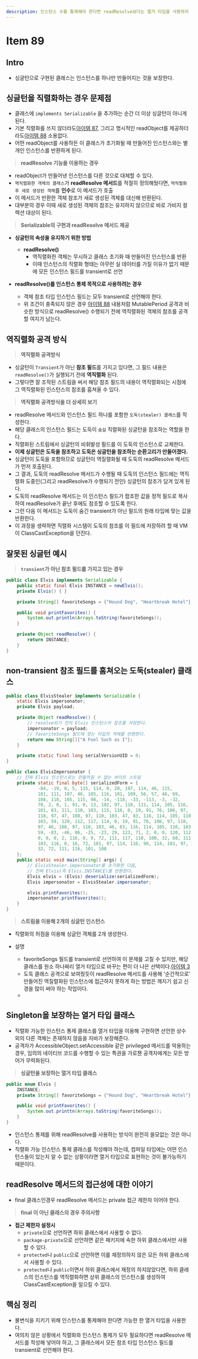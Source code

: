 ```yaml
---
description: 인스턴스 수를 통제해야 한다면 readResolve보다는 열거 타입을 사용하라
---
```


# Item 89

## Intro

- 싱글턴으로 구현된 클래스는 인스턴스를 하나만 만들어지는 것을 보장한다.

## 싱글턴을 직렬화하는 경우 문제점

- 클래스에 `implements Serializable` 을 추가하는 순간 더 이상 싱글턴이 아니게 된다.
- 기본 직렬화를 쓰지 않더라도[아이템 87](), 그리고 명시적인 readObject를 제공하더라도[아이템 88]() 소용없다.
- 어떤 readObject를 사용하든 이 클래스가 초기화될 때 만들어진 인스턴스와는 별개인 인스턴스를 반환하게 된다.

> **readResolve 기능을 이용하는 경우**

- readObject가 만들어낸 인스턴스를 다른 것으로 대체할 수 있다.
- `역직렬화한 객체의 클래스`가 **readResolve 메서드**를 적절히 정의해뒀다면, `역직렬화 후 새로 생성된 객체`를 **인수**로 이 메서드가 호출
- 이 메서드가 반환한 객체 참조가 새로 생성된 객체를 대신해 반환된다.
- 대부분의 경우 이때 새로 생성된 객체의 참조는 유지하지 않으므로 바로 가비지 컬렉션 대상이 된다.

> **Serializable의 구현과 readResolve 메서드 제공**

- **싱글턴의 속성을 유지하기 위한 방법**
	- **readResolve()**
		- 역직렬화한 객체는 무시하고 클래스 초기화 때 만들어진 인스턴스를 반환
		- 이때 인스턴스의 직렬화 형태는 아무런 실 데이터를 가질 이유가 없기 때문에 모든 인스턴스 필드를 transient로 선언

- **readResolve()를 인스턴스 통제 목적으로 사용하려는 경우**
	- 객체 참조 타입 인스턴스 필드는 모두 transient로 선언해야 한다.
	- 위 조건이 충족되지 않은 경우 [아이템 88]() 내용처럼 MutablePeriod 공격과 비슷한 방식으로 readResolve() 수행되기 전에 역직렬화된 객체의 참조를 공격할 여지가 남는다.

## 역직렬화 공격 방식

> **역직렬화 공격방식**

- 싱글턴이 `Transient`가 아닌 **참조 필드**를 가지고 있다면, 그 필드 내용은 `readResolve()`가 실행되기 전에 **역직렬화** 된다.
- 그렇다면 잘 조작된 스트림을 써서 해당 참조 필드의 내용이 역직렬화되는 시점에 그 역직렬화된 인스턴스의 참조를 훔쳐올 수 있다.

> **역직렬화 공격방식을 더 상세히 보기**

- readResolve 메서드와 인스턴스 필드 하나를 포함한 `도둑(stealer) 클래스`를 작성한다.
- 해당 클래스의 인스턴스 필드는 도둑이 `숨길` 직렬화된 싱글턴을 참조하는 역할을 한다.
- 직렬화된 스트림에서 싱글턴의 비휘발성 필드를 이 도둑의 인스턴스로 교체한다.
- **이제 싱글턴은 도둑을 참조하고 도둑은 싱글턴을 참조하는 순환고리가 만들어졌다.**
- 싱글턴이 도둑을 포함하므로 싱글턴이 역질렬화될 때 도둑의 readResolve 메서드가 먼저 호출된다.
- 그 결과, 도둑의 readResolve 메서드가 수행될 때 도둑의 인스턴스 필드에는 역직렬화 도중인(그리고 readResolve가 수행되기 전인) 싱글턴의 참조가 담겨 있게 된다.
- 도둑의 readResolve 메서드는 이 인스턴스 필드가 팜조한 값을 정적 필드로 복사하여 readResolve가 끝난 후에도 참조할 수 있도록 한다.
- 그런 다음 이 메서드는 도둑이 숨긴 transient가 아닌 필드의 원래 타입에 맞는 값을 반환한다.
- 이 과정을 생략하면 직렬화 시스템이 도둑의 참조를 이 필드에 저장하려 할 때 VM이 ClassCastException을 던진다.

## 잘못된 싱글턴 예시

> **`transient`가 아닌 참조 필드를 가지고 있는 경우**

```java
public class Elvis implements Serializable {
    public static final Elvis INSTANCE = newElvis();
    private Elvis() { }

    private String[] favoriteSongs = {"Hound Dog", "Heartbreak Hotel"};

    public void printFavorites() {
        System.out.println(Arrays.toString(favoriteSongs));
    }

    private Object readResolve() {
        return INSTANCE;
    }
}
```

## non-transient 참조 필드를 훔쳐오는 도둑(stealer) 클래스

```java
public class ElvisStealer implements Serializable {
    static Elvis impersonator;
    private Elvis payload;

    private Object readResolve() {
		// resolve되기 전의 Elvis 인스턴스의 참조를 저장한다. 
        impersonator = payload;
		// favoriteSongs 필드에 맞는 타입의 객체를 반환한다. 
        return new String[]{"A Fool Such as I"};
    }

    private static final long serialVersionUID = 0;
}
```

```java
public class ElvisImpersonator {
    // 진짜 Elvis 인스턴스로는 만들어질 수 없는 바이트 스트림
	private static final byte[] serializedForm = {
            -84, -19, 0, 5, 115, 114, 0, 20, 107, 114, 46, 115,
            101, 111, 107, 46, 105, 116, 101, 109, 56, 57, 46, 69,
            108, 118, 105, 115, 98, -14, -118, -33, -113, -3, -32, 
		    70, 2, 0, 1, 91, 0, 13, 102, 97, 118, 111, 114, 105, 116, 
		    101, 83, 111, 110, 103, 115, 116, 0, 19, 91, 76, 106, 97, 
		    118, 97, 47, 108, 97, 110, 103, 47, 83, 116, 114, 105, 110, 
		    103, 59, 120, 112, 117, 114, 0, 19, 91, 76, 106, 97, 118, 
		    97, 46, 108, 97, 110, 103, 46, 83, 116, 114, 105, 110, 103, 
		    59, -83, -46, 86, -25, -23, 29, 123, 71, 2, 0, 0, 120, 112, 
		    0, 0, 0, 2, 116, 0, 9, 72, 111, 117, 110, 100, 32, 68, 111, 
		    103, 116, 0, 16, 72, 101, 97, 114, 116, 98, 114, 101, 97, 107, 
		    32, 72, 111, 116, 101, 108
    };
    public static void main(String[] args) {
        // ElvisStealer.impersonator를 초기화한 다음,
        // 진짜 Elvis(즉 Elvis.INSTANCE)를 반환한다.
        Elvis elvis = (Elvis) deserialize(serializedForm);
        Elvis impersonator = ElvisStealer.impersonator;

        elvis.printFavorites();
        impersonator.printFavorites();
    }
}
```

> **스트림을 이용해 2개의 싱글턴 인스턴스**

- 직렬화의 허점을 이용해 싱글턴 객체를 2개 생성한다.

- 설명
	- favoriteSongs 필드를 transient로 선언하여 이 문제를 고칠 수 있지만, 해당 클래스를 원소 하나짜리 열거 타입으로 바꾸는 편이 더 나은 선택이다.[아이템 3]()
	- 도둑 클래스 공격으로 보여줬듯이 readResolve 메서드를 사용해 '순간적으로' 만들어진 역질렬화된 인스턴스에 접근하지 못하게 하는 방법은 깨지기 쉽고 신경을 많이 써야 하는 작업이다.
	-

## Singleton을 보장하는 열거 타입 클래스

- 직렬화 가능한 인스턴스 통제 클래스를 열거 타입을 이용해 구현하면 선언한 상수 외의 다른 객체는 존재하지 않음을 자바가 보장해준다.
- 공격자가 AccessibleObject.setAccessible 같은 privileged 메서드를 악용하는 경우, 임의의 네이티브 코드를 수행할 수 있는 특권을 가로챈 공격자에게는 모든 방어가 무력화된다.

> **싱글턴을 보장하는 열거 타입 클래스**

```java
public enum Elvis {
    INSTANCE;
    private String[] favoriteSongs = {"Hound Dog", "Heartbreak Hotel"};

    public void printFavorites() {
        System.out.printtn(Arrays.toString(favoriteSongs));
    }
}
```

- 인스턴스 통제를 위해 readResolve를 사용하는 방식이 완전히 쓸모없는 것은 아니다.
- 직렬화 가능 인스턴스 통제 클래스를 작성해야 하는데, 컴파일 타임에는 어떤 인스턴스들이 있는지 알 수 없는 상황이라면 열거 타입으로 표현하는 것이 불가능하기 때문이다.

## readResolve 메서드의 접근성에 대한 이야기

- final 클래스인경우 readResolve 메서드는 private 접근 제한자 이어야 한다.

> **final 이 아닌 클래스의 경우 주의사항**

- **접근 제한자 설정시**
	- `private`으로 선언하면 하위 클래스에서 사용할 수 없다.
	- `package-private`으로 선언하면 같은 패키지에 속한 하위 클래스에서만 사용할 수 있다.
	- `protected`나 `public`으로 선언하면 이를 재정의하지 않은 모든 하위 클래스에서 사용할 수 있다.
	- `protected`나 `public`이면서 하위 클래스에서 재정의 하지않았다면, 하위 클래스의 인스턴스를 역직렬화하면 상위 클래스의 인스턴스를 생성하여 ClassCastException을 일으킬 수 있다.


## 핵심 정리

- 불변식을 지키기 위해 인스턴스를 통제해야 한다면 가능한 한 열거 타입을 사용한다.
- 여의치 않은 상황에서 직렬화와 인스턴스 통제가 모두 필요하다면 readResolve 메서드를 작성해 넣어야 하고, 그 클래스에서 모든 참조 타입 인스턴스 필드를 transient로 선언해야 한다.
